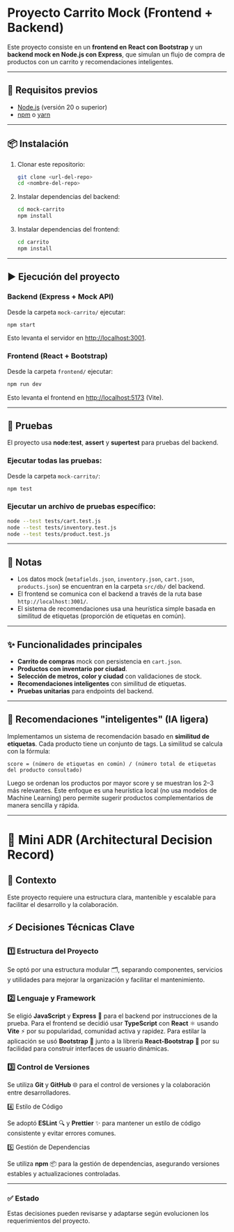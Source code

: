 # Proyecto Carrito Mock (Frontend + Backend)

Este proyecto consiste en un **frontend en React con Bootstrap** y un **backend mock en Node.js con Express**, que simulan un flujo de compra de productos con un carrito y recomendaciones inteligentes.

---

## 🚀 Requisitos previos

- [Node.js](https://nodejs.org/) (versión 20 o superior)
- [npm](https://www.npmjs.com/) o [yarn](https://yarnpkg.com/)

---

## 📦 Instalación

1. Clonar este repositorio:

   ```bash
   git clone <url-del-repo>
   cd <nombre-del-repo>
   ```

2. Instalar dependencias del backend:

   ```bash
   cd mock-carrito
   npm install
   ```

3. Instalar dependencias del frontend:
   ```bash
   cd carrito
   npm install
   ```

---

## ▶️ Ejecución del proyecto

### Backend (Express + Mock API)

Desde la carpeta `mock-carrito/` ejecutar:

```bash
npm start
```

Esto levanta el servidor en [http://localhost:3001](http://localhost:3001).

### Frontend (React + Bootstrap)

Desde la carpeta `frontend/` ejecutar:

```bash
npm run dev
```

Esto levanta el frontend en [http://localhost:5173](http://localhost:5173) (Vite).

---

## 🧪 Pruebas

El proyecto usa **node:test**, **assert** y **supertest** para pruebas del backend.

### Ejecutar todas las pruebas:

Desde la carpeta `mock-carrito/`:

```bash
npm test
```

### Ejecutar un archivo de pruebas específico:

```bash
node --test tests/cart.test.js
node --test tests/inventory.test.js
node --test tests/product.test.js
```

---

## 📖 Notas

- Los datos mock (`metafields.json`, `inventory.json`, `cart.json`, `products.json`) se encuentran en la carpeta `src/db/` del backend.
- El frontend se comunica con el backend a través de la ruta base `http://localhost:3001/`.
- El sistema de recomendaciones usa una heurística simple basada en similitud de etiquetas (proporción de etiquetas en común).

---

## ✨ Funcionalidades principales

- **Carrito de compras** mock con persistencia en `cart.json`.
- **Productos con inventario por ciudad**.
- **Selección de metros, color y ciudad** con validaciones de stock.
- **Recomendaciones inteligentes** con similitud de etiquetas.
- **Pruebas unitarias** para endpoints del backend.

---

## 🤖 Recomendaciones "inteligentes" (IA ligera)

Implementamos un sistema de recomendación basado en **similitud de etiquetas**.
Cada producto tiene un conjunto de tags.
La similitud se calcula con la fórmula:

    score = (número de etiquetas en común) / (número total de etiquetas del producto consultado)

Luego se ordenan los productos por mayor score y se muestran los 2–3 más relevantes.
Este enfoque es una heurística local (no usa modelos de Machine Learning)
pero permite sugerir productos complementarios de manera sencilla y rápida.

---

# 📝 Mini ADR (Architectural Decision Record)

## 📌 Contexto

Este proyecto requiere una estructura clara, mantenible y escalable para facilitar el desarrollo y la colaboración.

## ⚡ Decisiones Técnicas Clave

### 1️⃣ Estructura del Proyecto

Se optó por una estructura modular 🗂️, separando componentes, servicios y utilidades para mejorar la organización y facilitar el mantenimiento.

### 2️⃣ Lenguaje y Framework

Se eligió **JavaScript** y **Express** 🚀 para el backend por instrucciones de la prueba.
Para el frontend se decidió usar **TypeScript** con **React** ⚛️ usando **Vite** ⚡ por su popularidad, comunidad activa y rapidez.
Para estilar la aplicación se usó **Bootstrap** 🎨 junto a la librería **React-Bootstrap** 🧩 por su facilidad para construir interfaces de usuario dinámicas.

### 3️⃣ Control de Versiones

Se utiliza **Git** y **GitHub** 🌐 para el control de versiones y la colaboración entre desarrolladores.

4️⃣ Estilo de Código

Se adoptó **ESLint** 🔍 y **Prettier** ✨ para mantener un estilo de código consistente y evitar errores comunes.

5️⃣ Gestión de Dependencias

Se utiliza **npm** 📦 para la gestión de dependencias, asegurando versiones estables y actualizaciones controladas.

---

### ✅ Estado

Estas decisiones pueden revisarse y adaptarse según evolucionen los requerimientos del proyecto.
